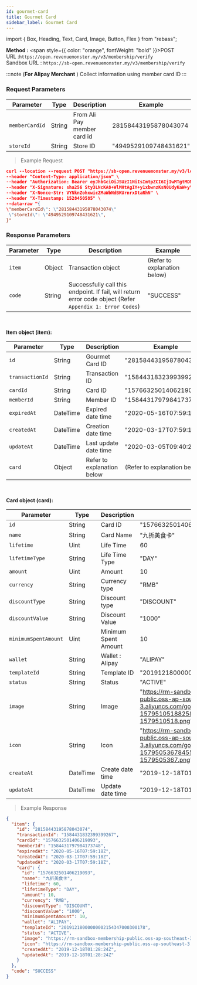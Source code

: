 ```yaml
---
id: gourmet-card
title: Gourmet Card
sidebar_label: Gourmet Card
---
```


import { Box, Heading, Text, Card, Image, Button, Flex } from "rebass";

**Method :** <span style={{ color: "orange", fontWeight: "bold" }}>POST</span><br/>
URL :`https://open.revenuemonster.my/v3/membership/verify`<br/>
Sandbox URL : `https://sb-open.revenuemonster.my/v3/membership/verify`

:::note
(**For Alipay Merchant** )
Collect information using member card ID
:::

### Request Parameters

| Parameter      | Type   | Description                 | Example               |
| -------------- | ------ | --------------------------- | --------------------- |
| `memberCardId` | String | From Ali Pay member card id | 28158443195878043074  |
| `storeId`      | String | Store ID                    | "4949529109748431621" |

> Example Request

```json
curl --location --request POST "https://sb-open.revenuemonster.my/v3/loyalty/chop-stamp/card/scan" \
--header "Content-Type: application/json" \
--header "Authorization: Bearer eyJhbGciOiJSUzI1NiIsImtpZCI6IjIwMTgtMDMtMTMiLCJ0eXAiOiJKV1QifQ.eyJhdWQiOlsiYXBpX2NsaWVudEBFaGNLQzA5QmRYUm9RMnhwWlc1MEVNV1Z4NF9UbE5MZEZRIl0sImV4cCI6MTU4NjMzNzc1OCwiaWF0IjoxNTgzNzQ1NzU4LCJpc3MiOiJodHRwczovL3NiLW9hdXRoLnJldmVudWVtb25zdGVyLm15IiwianRpIjoiRWh3S0VFOUJkWFJvUVdOalpYTnpWRzlyWlc0UXlKSG9qb2VNcHYwViIsIm5iZiI6MTU4Mzc0NTc1OCwic3ViIjoiRWhRS0NFMWxjbU5vWVc1MEVKWFZ6ZDN3cmFxVE9SSVFDZ1JWYzJWeUVJeUpxSXp2eU1QVmNRIn0.FfBkCb7fjCKJdcy_DS06dKgEtcAvukPio0HyDRtH2UovhZsLFSqD_8oo21u094XSor_mqFg4hqXmLaHjX-h92Wz3kHl7OwiKQb16x8Rnl5OdyPHtMqIZqP8ab8Ch0RHEZ33VchK1zBTnG6Xosrb1B44tWqJ0_kdTtbRZN4rG821C8i4sb6sx8GaxgluJ5q7CEifMTBFJam_Jub9LfAfukq8YyIl0Bykp7B3A_su2QoELL9L_ElJdV9FuwFPHcKr9bxLvVSrEdyrFg7IBm_tJHxSl8gTh3j4b6lWZrBCfMSLraXaYRNzz1ddbVnwYD4aRuSyRmQeMYTUj0cInktnKUA" \
--header "X-Signature: sha256 Sty3LNcKA8+WlMHtAgIY+y1xbwnzKsN0UdyKaW+yYIgcTkBAtF7G5Lx251qQITURJ4wiXPDODxhs1nFVmBBing==" \
--header "X-Nonce-Str: VYNknZohxwicZMaWbNdBKUrnrxDtaRhN" \
--header "X-Timestamp: 1528450585" \
--data-raw "{
\"memberCardId\": \"28158443195878043074\"
 \"storeId\": \"4949529109748431621\",
}"
```

### Response Parameters

| Parameter | Type   | Description                                                                                               | Example                      |
| --------- | ------ | --------------------------------------------------------------------------------------------------------- | ---------------------------- |
| `item`    | Object | Transaction object                                                                                        | (Refer to explanation below) |
| `code`    | String | Successfully call this endpoint. If fail, will return error code object (Refer `Appendix 1: Error Codes`) | "SUCCESS"                    |

<br/>

<strong>Item object (item):</strong>

| Parameter       | Type     | Description           | Example                |
| --------------- | -------- | --------------------- | ---------------------- |
| `id`            | String   | Gourmet Card ID       | "28158443195878043074" |
| `transactionId` | String   | Transaction ID        | "1584431832399399267"  |
| `cardId`        | String   | Card ID               | "1576632501406219093"  |
| `memberId`      | String   | Member ID             | "1584431797984173748"  |
| `expiredAt`     | DateTime | Expired date time     | "2020-05-16T07:59:18Z" |
| `createdAt`     | DateTime | Creation date time    | "2020-03-17T07:59:18Z" |
| `updateAt`      | DateTime | Last update date time | "2020-03-05T09:40:21Z" |
| `card`          | Object   | Refer to explanation below | (Refer to explanation below) |


<br/>

<strong> Card object (card):</strong>

| Parameter            | Type     | Description          | Example                                                                                                                      |
| -------------------- | -------- | -------------------- | ---------------------------------------------------------------------------------------------------------------------------- |
| `id`                 | String   | Card ID              | "1576632501406219093"                                                                                                        |
| `name`               | String   | Card Name            | "九折美食卡"                                                                                                                 |
| `lifetime`           | Uint     | Life Time            | 60                                                                                                                           |
| `lifetimeType`       | String   | Life Time Type       | "DAY"                                                                                                                        |
| `amount`             | Uint     | Amount               | 10                                                                                                                           |
| `currency`           | String   | Currency type        | "RMB"                                                                                                                        |
| `discountType`       | String   | Discount type        | "DISCOUNT"                                                                                                                   |
| `discountValue`      | String   | Discount Value       | "1000"                                                                                                                       |
| `minimumSpentAmount` | Uint     | Minimum Spent Amount | 10                                                                                                                           |
| `wallet`             | String   | Wallet : Alipay      | "ALIPAY"                                                                                                                     |
| `templateId`         | String   | Template ID          | "20191218000000002154347000300178"                                                                                           |
| `status`             | String   | Status               | "ACTIVE"                                                                                                                     |
| `image`              | String   | Image                | "https://rm-sandbox-membership-public.oss-ap-southeast-3.aliyuncs.com/gourmet/card/image-1579510518825819467-1579510518.png" |
| `icon`               | String   | Icon                 | "https://rm-sandbox-membership-public.oss-ap-southeast-3.aliyuncs.com/gourmet/card/icon-1579505367845553007-1579505367.png"  |
| `createAt`           | DateTime | Create date time     | "2019-12-18T01:28:24Z"                                                                                                       |
| `updateAt`           | DateTime | Update date time     | "2019-12-18T01:28:24Z"                                                                                                       |

> Example Response

```json
{
  "item": {
    "id": "28158443195878043074",
    "transactionId": "1584431832399399267",
    "cardId": "1576632501406219093",
    "memberId": "1584431797984173748",
    "expiredAt": "2020-05-16T07:59:18Z",
    "createdAt": "2020-03-17T07:59:18Z",
    "updatedAt": "2020-03-17T07:59:18Z",
    "card": {
      "id": "1576632501406219093",
      "name": "九折美食卡",
      "lifetime": 60,
      "lifetimeType": "DAY",
      "amount": 10,
      "currency": "RMB",
      "discountType": "DISCOUNT",
      "discountValue": "1000",
      "minimumSpentAmount": 10,
      "wallet": "ALIPAY",
      "templateId": "20191218000000002154347000300178",
      "status": "ACTIVE",
      "image": "https://rm-sandbox-membership-public.oss-ap-southeast-3.aliyuncs.com/gourmet/card/image-1579510518825819467-1579510518.png",
      "icon": "https://rm-sandbox-membership-public.oss-ap-southeast-3.aliyuncs.com/gourmet/card/icon-1579505367845553007-1579505367.png",
      "createdAt": "2019-12-18T01:28:24Z",
      "updatedAt": "2019-12-18T01:28:24Z"
    }
  },
  "code": "SUCCESS"
}
```
